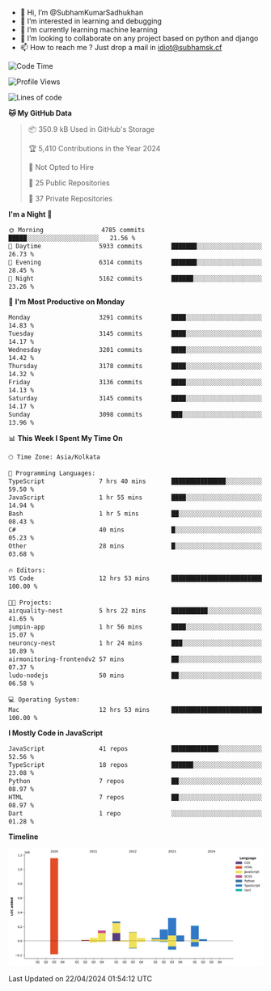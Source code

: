 - 👋 Hi, I’m @SubhamKumarSadhukhan
- 👀 I’m interested in learning and debugging
- 🌱 I’m currently learning machine learning
- 💞️ I’m looking to collaborate on any project based on python and django
- 📫 How to reach me ?
      Just drop a mail in idiot@subhamsk.cf

<!---
SubhamKumarSadhukhan/SubhamKumarSadhukhan is a ✨ special ✨ repository because its `README.md` (this file) appears on your GitHub profile.
You can click the Preview link to take a look at your changes.
--->


<!--START_SECTION:waka-->
![Code Time](http://img.shields.io/badge/Code%20Time-2%2C132%20hrs%2031%20mins-blue)

![Profile Views](http://img.shields.io/badge/Profile%20Views-0-blue)

![Lines of code](https://img.shields.io/badge/From%20Hello%20World%20I%27ve%20Written-2.6%20million%20lines%20of%20code-blue)

**🐱 My GitHub Data** 

> 📦 350.9 kB Used in GitHub's Storage 
 > 
> 🏆 5,410 Contributions in the Year 2024
 > 
> 🚫 Not Opted to Hire
 > 
> 📜 25 Public Repositories 
 > 
> 🔑 37 Private Repositories 
 > 
**I'm a Night 🦉** 

```text
🌞 Morning                4785 commits        █████░░░░░░░░░░░░░░░░░░░░   21.56 % 
🌆 Daytime                5933 commits        ███████░░░░░░░░░░░░░░░░░░   26.73 % 
🌃 Evening                6314 commits        ███████░░░░░░░░░░░░░░░░░░   28.45 % 
🌙 Night                  5162 commits        ██████░░░░░░░░░░░░░░░░░░░   23.26 % 
```
📅 **I'm Most Productive on Monday** 

```text
Monday                   3291 commits        ████░░░░░░░░░░░░░░░░░░░░░   14.83 % 
Tuesday                  3145 commits        ████░░░░░░░░░░░░░░░░░░░░░   14.17 % 
Wednesday                3201 commits        ████░░░░░░░░░░░░░░░░░░░░░   14.42 % 
Thursday                 3178 commits        ████░░░░░░░░░░░░░░░░░░░░░   14.32 % 
Friday                   3136 commits        ████░░░░░░░░░░░░░░░░░░░░░   14.13 % 
Saturday                 3145 commits        ████░░░░░░░░░░░░░░░░░░░░░   14.17 % 
Sunday                   3098 commits        ███░░░░░░░░░░░░░░░░░░░░░░   13.96 % 
```


📊 **This Week I Spent My Time On** 

```text
🕑︎ Time Zone: Asia/Kolkata

💬 Programming Languages: 
TypeScript               7 hrs 40 mins       ███████████████░░░░░░░░░░   59.50 % 
JavaScript               1 hr 55 mins        ████░░░░░░░░░░░░░░░░░░░░░   14.94 % 
Bash                     1 hr 5 mins         ██░░░░░░░░░░░░░░░░░░░░░░░   08.43 % 
C#                       40 mins             █░░░░░░░░░░░░░░░░░░░░░░░░   05.23 % 
Other                    28 mins             █░░░░░░░░░░░░░░░░░░░░░░░░   03.68 % 

🔥 Editors: 
VS Code                  12 hrs 53 mins      █████████████████████████   100.00 % 

🐱‍💻 Projects: 
airquality-nest          5 hrs 22 mins       ██████████░░░░░░░░░░░░░░░   41.65 % 
jumpin-app               1 hr 56 mins        ████░░░░░░░░░░░░░░░░░░░░░   15.07 % 
neuroncy-nest            1 hr 24 mins        ███░░░░░░░░░░░░░░░░░░░░░░   10.89 % 
airmonitoring-frontendv2 57 mins             ██░░░░░░░░░░░░░░░░░░░░░░░   07.37 % 
ludo-nodejs              50 mins             ██░░░░░░░░░░░░░░░░░░░░░░░   06.58 % 

💻 Operating System: 
Mac                      12 hrs 53 mins      █████████████████████████   100.00 % 
```

**I Mostly Code in JavaScript** 

```text
JavaScript               41 repos            █████████████░░░░░░░░░░░░   52.56 % 
TypeScript               18 repos            ██████░░░░░░░░░░░░░░░░░░░   23.08 % 
Python                   7 repos             ██░░░░░░░░░░░░░░░░░░░░░░░   08.97 % 
HTML                     7 repos             ██░░░░░░░░░░░░░░░░░░░░░░░   08.97 % 
Dart                     1 repo              ░░░░░░░░░░░░░░░░░░░░░░░░░   01.28 % 
```



**Timeline**

![Lines of Code chart](https://raw.githubusercontent.com/SubhamKumarSadhukhan/SubhamKumarSadhukhan/main/assets/bar_graph.png)


 Last Updated on 22/04/2024 01:54:12 UTC
<!--END_SECTION:waka-->
